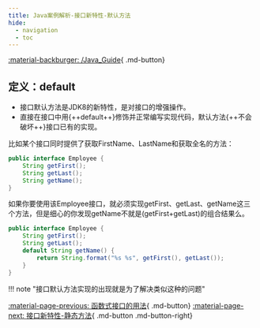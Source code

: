 ```yaml
---
title: Java案例解析-接口新特性-默认方法
hide:
  - navigation
  - toc
---
```


[:material-backburger: /Java_Guide](/Java_Guide/#四接口新特性){ .md-button}

## 定义：default

- 接口默认方法是JDK8的新特性，是对接口的增强操作。
- 直接在接口中用{++default++}修饰并正常编写实现代码，默认方法{++不会破坏++}接口已有的实现。

比如某个接口同时提供了获取FirstName、LastName和获取全名的方法：
``` java linenums="1" title="1-1 Employee.java"
public interface Employee {
    String getFirst();
    String getLast();
    String getName();
}
```
如果你要使用该Employee接口，就必须实现getFirst、getLast、getName这三个方法，但是细心的你发现getName不就是(getFirst+getLast)的组合结果么。

``` java linenums="1" title="1-2 Employee.java"
public interface Employee {
    String getFirst();
    String getLast();
    default String getName() {
        return String.format("%s %s", getFirst(), getLast());
    }
}
```

!!! note "接口默认方法实现的出现就是为了解决类似这种的问题"

[:material-page-previous: 函数式接口的用法](functional_interface.md){ .md-button}  [:material-page-next: 接口新特性-静态方法](static_interface.md){ .md-button .md-button-right}